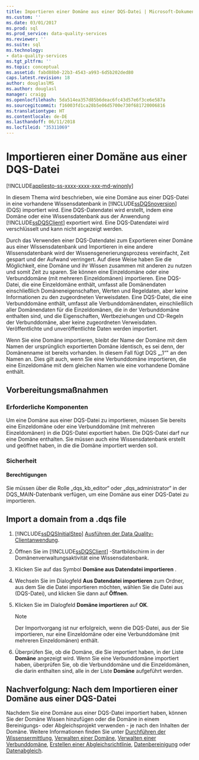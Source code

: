 ```yaml
---
title: Importieren einer Domäne aus einer DQS-Datei | Microsoft-Dokumentation
ms.custom: ''
ms.date: 03/01/2017
ms.prod: sql
ms.prod_service: data-quality-services
ms.reviewer: ''
ms.suite: sql
ms.technology:
- data-quality-services
ms.tgt_pltfrm: ''
ms.topic: conceptual
ms.assetid: fabd88b0-22b3-4543-a993-6d5b202ded80
caps.latest.revision: 18
author: douglaslMS
ms.author: douglasl
manager: craigg
ms.openlocfilehash: 5da514ea357d85b6deac6fc43d57e6f3ce6e587a
ms.sourcegitcommit: f16003fd1ca28b5e06d5700e730f681720006816
ms.translationtype: HT
ms.contentlocale: de-DE
ms.lasthandoff: 06/11/2018
ms.locfileid: "35311069"
---
```

# <a name="import-a-domain-from-a-dqs-file"></a>Importieren einer Domäne aus einer DQS-Datei

[!INCLUDE[appliesto-ss-xxxx-xxxx-xxx-md-winonly](../includes/appliesto-ss-xxxx-xxxx-xxx-md-winonly.md)]

  In diesem Thema wird beschrieben, wie eine Domäne aus einer DQS-Datei in eine vorhandene Wissensdatenbank in [!INCLUDE[ssDQSnoversion](../includes/ssdqsnoversion-md.md)] (DQS) importiert wird. Eine DQS-Datendatei wird erstellt, indem eine Domäne oder eine Wissensdatenbank aus der Anwendung [!INCLUDE[ssDQSClient](../includes/ssdqsclient-md.md)] exportiert wird. Eine DQS-Datendatei wird verschlüsselt und kann nicht angezeigt werden.  
  
 Durch das Verwenden einer DQS-Datendatei zum Exportieren einer Domäne aus einer Wissensdatenbank und Importieren in eine andere Wissensdatenbank wird der Wissensgenerierungsprozess vereinfacht, Zeit gespart und der Aufwand verringert. Auf diese Weise haben Sie die Möglichkeit, eine Domäne und ihr Wissen zusammen mit anderen zu nutzen und somit Zeit zu sparen. Sie können eine Einzeldomäne oder eine Verbunddomäne (mit mehreren Einzeldomänen) importieren. Eine DQS-Datei, die eine Einzeldomäne enthält, umfasst alle Domänendaten einschließlich Domäneneigenschaften, Werten und Regeldaten, aber keine Informationen zu den zugeordneten Verweisdaten. Eine DQS-Datei, die eine Verbunddomäne enthält, umfasst alle Verbunddomänendaten, einschließlich aller Domänendaten für die Einzeldomänen, die in der Verbunddomäne enthalten sind, und die Eigenschaften, Wertbeziehungen und CD-Regeln der Verbunddomäne, aber keine zugeordneten Verweisdaten. Veröffentlichte und unveröffentlichte Daten werden importiert.  
  
 Wenn Sie eine Domäne importieren, bleibt der Name der Domäne mit dem Namen der ursprünglich exportierten Domäne identisch, es sei denn, der Domänenname ist bereits vorhanden. In diesem Fall fügt DQS „_1“" an den Namen an. Dies gilt auch, wenn Sie eine Verbunddomäne importieren, die eine Einzeldomäne mit dem gleichen Namen wie eine vorhandene Domäne enthält.  
  
##  <a name="BeforeYouBegin"></a> Vorbereitungsmaßnahmen  
  
###  <a name="Prerequisites"></a> Erforderliche Komponenten  
 Um eine Domäne aus einer DQS-Datei zu importieren, müssen Sie bereits eine Einzeldomäne oder eine Verbunddomäne (mit mehreren Einzeldomänen) in die DQS-Datei exportiert haben. Die DQS-Datei darf nur eine Domäne enthalten. Sie müssen auch eine Wissensdatenbank erstellt und geöffnet haben, in die die Domäne importiert werden soll.  
  
###  <a name="Security"></a> Sicherheit  
  
####  <a name="Permissions"></a> Berechtigungen  
 Sie müssen über die Rolle „dqs_kb_editor“ oder „dqs_administrator“ in der DQS_MAIN-Datenbank verfügen, um eine Domäne aus einer DQS-Datei zu importieren.  
  
##  <a name="Import"></a> Import a domain from a .dqs file  
  
1.  [!INCLUDE[ssDQSInitialStep](../includes/ssdqsinitialstep-md.md)] [Ausführen der Data Quality-Clientanwendung](../data-quality-services/run-the-data-quality-client-application.md).  
  
2.  Öffnen Sie im [!INCLUDE[ssDQSClient](../includes/ssdqsclient-md.md)] -Startbildschirm in der Domänenverwaltungsaktivität eine Wissensdatenbank.  
  
3.  Klicken Sie auf das Symbol **Domäne aus Datendatei importieren** .  
  
4.  Wechseln Sie im Dialogfeld **Aus Datendatei importieren** zum Ordner, aus dem Sie die Datei importieren möchten, wählen Sie die Datei aus (DQS-Datei), und klicken Sie dann auf **Öffnen**.  
  
5.  Klicken Sie im Dialogfeld **Domäne importieren** auf **OK**.  
  
    > [!NOTE]  
    >  Der Importvorgang ist nur erfolgreich, wenn die DQS-Datei, aus der Sie importieren, nur eine Einzeldomäne oder eine Verbunddomäne (mit mehreren Einzeldomänen) enthält.  
  
6.  Überprüfen Sie, ob die Domäne, die Sie importiert haben, in der Liste **Domäne** angezeigt wird. Wenn Sie eine Verbunddomäne importiert haben, überprüfen Sie, ob die Verbunddomäne und die Einzeldomänen, die darin enthalten sind, alle in der Liste **Domäne** aufgeführt werden.  
  
##  <a name="FollowUp"></a> Nachverfolgung: Nach dem Importieren einer Domäne aus einer DQS-Datei  
 Nachdem Sie eine Domäne aus einer DQS-Datei importiert haben, können Sie der Domäne Wissen hinzufügen oder die Domäne in einem Bereinigungs- oder Abgleichsprojekt verwenden - je nach den Inhalten der Domäne. Weitere Informationen finden Sie unter [Durchführen der Wissensermittlung](../data-quality-services/perform-knowledge-discovery.md), [Verwalten einer Domäne](../data-quality-services/managing-a-domain.md), [Verwalten einer Verbunddomäne](../data-quality-services/managing-a-composite-domain.md), [Erstellen einer Abgleichsrichtlinie](../data-quality-services/create-a-matching-policy.md), [Datenbereinigung](../data-quality-services/data-cleansing.md) oder [Datenabgleich](../data-quality-services/data-matching.md).  
  
  

